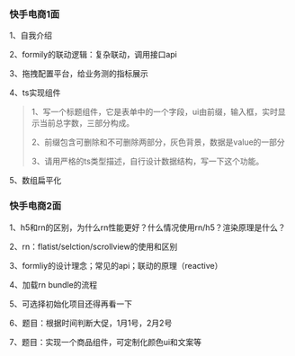 ### 快手电商1面

1、自我介绍

2、formily的联动逻辑：复杂联动，调用接口api

3、拖拽配置平台，给业务测的指标展示

4、ts实现组件

> 1、写一个标题组件，它是表单中的一个字段，ui由前缀，输入框，实时显示当前总字数，三部分构成。
>
> 2、前缀包含可删除和不可删除两部分，灰色背景，数据是value的一部分
>
> 3、请用严格的ts类型描述，自行设计数据结构，写一下这个功能。

5、数组扁平化

### 快手电商2面

1、h5和rn的区别，为什么rn性能更好？什么情况使用rn/h5？渲染原理是什么？

2、rn：flatist/selction/scrollview的使用和区别

3、formliy的设计理念；常见的api；联动的原理（reactive）

4、加载rn bundle的流程

5、可选择初始化项目还得再看一下

6、题目：根据时间判断大促，1月1号，2月2号

7、题目：实现一个商品组件，可定制化颜色ui和文案等